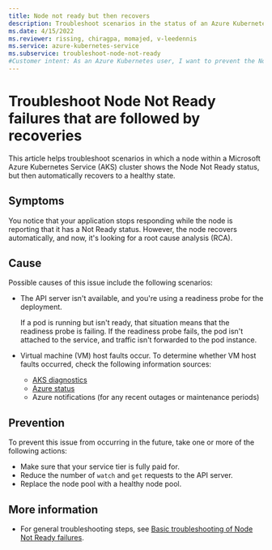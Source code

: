 ```yaml
---
title: Node not ready but then recovers
description: Troubleshoot scenarios in the status of an Azure Kubernetes Service (AKS) cluster node is Node Not Ready, but then the node recovers.
ms.date: 4/15/2022
ms.reviewer: rissing, chiragpa, momajed, v-leedennis
ms.service: azure-kubernetes-service
ms.subservice: troubleshoot-node-not-ready
#Customer intent: As an Azure Kubernetes user, I want to prevent the Node Not Ready status for nodes that later recover so that I can avoid future errors within an Azure Kubernetes Service (AKS) cluster.
---
```

# Troubleshoot Node Not Ready failures that are followed by recoveries

This article helps troubleshoot scenarios in which a node within a Microsoft Azure Kubernetes Service (AKS) cluster shows the Node Not Ready status, but then automatically recovers to a healthy state.

## Symptoms

You notice that your application stops responding while the node is reporting that it has a Not Ready status. However, the node recovers automatically, and now, it's looking for a root cause analysis (RCA).

## Cause

Possible causes of this issue include the following scenarios:

- The API server isn't available, and you're using a readiness probe for the deployment.

  If a pod is running but isn't ready, that situation means that the readiness probe is failing. If the readiness probe fails, the pod isn't attached to the service, and traffic isn't forwarded to the pod instance.

- Virtual machine (VM) host faults occur. To determine whether VM host faults occurred, check the following information sources:
  - [AKS diagnostics](/azure/aks/concepts-diagnostics)
  - [Azure status](https://status.azure.com/)
  - Azure notifications (for any recent outages or maintenance periods)

## Prevention

To prevent this issue from occurring in the future, take one or more of the following actions:

- Make sure that your service tier is fully paid for.
- Reduce the number of `watch` and `get` requests to the API server.
- Replace the node pool with a healthy node pool.

## More information

- For general troubleshooting steps, see [Basic troubleshooting of Node Not Ready failures](node-not-ready-basic-troubleshooting.md).
